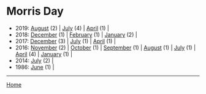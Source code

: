 # Morris Day

  * 2019: 
      [August](./morris-day-2019-08.md) (2) | 
      [July](./morris-day-2019-07.md) (4) | 
      [April](./morris-day-2019-04.md) (1) | 
  * 2018: 
      [December](./morris-day-2018-12.md) (1) | 
      [February](./morris-day-2018-02.md) (1) | 
      [January](./morris-day-2018-01.md) (2) | 
  * 2017: 
      [December](./morris-day-2017-12.md) (3) | 
      [July](./morris-day-2017-07.md) (1) | 
      [April](./morris-day-2017-04.md) (1) | 
  * 2016: 
      [November](./morris-day-2016-11.md) (2) | 
      [October](./morris-day-2016-10.md) (1) | 
      [September](./morris-day-2016-09.md) (1) | 
      [August](./morris-day-2016-08.md) (1) | 
      [July](./morris-day-2016-07.md) (1) | 
      [April](./morris-day-2016-04.md) (4) | 
      [January](./morris-day-2016-01.md) (1) | 
  * 2014: 
      [July](./morris-day-2014-07.md) (2) | 
  * 1986: 
      [June](./morris-day-1986-06.md) (1) | 

----

[Home](../)
